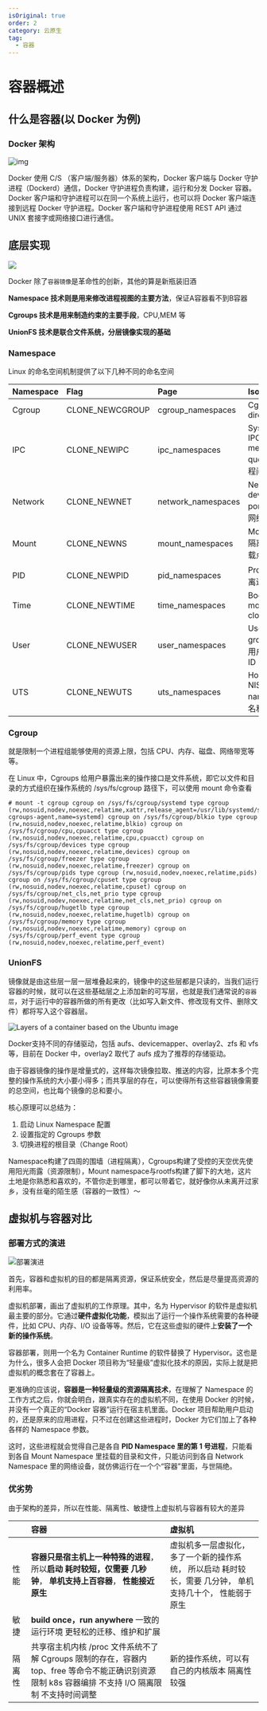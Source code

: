 ```yaml
---
isOriginal: true
order: 2
category: 云原生
tag:
  - 容器
---
```


# 容器概述

## 什么是容器(以 Docker 为例)

### Docker 架构

![img](https://clay-blog.oss-cn-shanghai.aliyuncs.com/img/c8116066bdbf295a7c9fc25b87755dfe.jpg)

Docker 使用 C/S （客户端/服务器）体系的架构，Docker 客户端与 Docker 守护进程（Dockerd）通信，Docker 守护进程负责构建，运行和分发 Docker 容器。Docker 客户端和守护进程可以在同一个系统上运行，也可以将 Docker 客户端连接到远程 Docker 守护进程。Docker 客户端和守护进程使用 REST API 通过 UNIX 套接字或网络接口进行通信。

## 底层实现

 ![](https://clay-blog.oss-cn-shanghai.aliyuncs.com/img/docker-underly.png)

Docker 除了`容器镜像`是革命性的创新，其他的算是新瓶装旧酒

**Namespace 技术则是用来修改进程视图的主要方法**，保证A容器看不到B容器

**Cgroups 技术是用来制造约束的主要手段**，CPU,MEM 等

**UnionFS 技术是联合文件系统，分层镜像实现的基础**







### Namespace

Linux 的命名空间机制提供了以下几种不同的命名空间

| Namespace | Flag            | Page               | Isolates                                          |
| :-------- | :-------------- | :----------------- | :------------------------------------------------ |
| Cgroup    | CLONE_NEWCGROUP | cgroup_namespaces  | Cgroup root directory                             |
| IPC       | CLONE_NEWIPC    | ipc_namespaces     | System V IPC,POSIX message queues 隔离进程间通信  |
| Network   | CLONE_NEWNET    | network_namespaces | Network devices,stacks, ports, etc. 隔离网络资源  |
| Mount     | CLONE_NEWNS     | mount_namespaces   | Mount points 隔离文件系统挂载点                   |
| PID       | CLONE_NEWPID    | pid_namespaces     | Process IDs 隔离进程的ID                          |
| Time      | CLONE_NEWTIME   | time_namespaces    | Boot and monotonic clocks                         |
| User      | CLONE_NEWUSER   | user_namespaces    | User and group IDs 隔离用户和用户组的ID           |
| UTS       | CLONE_NEWUTS    | uts_namespaces     | Hostname and NIS domain name 隔离主机名和域名信息 |

### Cgroup

就是限制一个进程组能够使用的资源上限，包括 CPU、内存、磁盘、网络带宽等等。

在 Linux 中，Cgroups 给用户暴露出来的操作接口是文件系统，即它以文件和目录的方式组织在操作系统的 /sys/fs/cgroup 路径下，可以使用 mount 命令查看

```
# mount -t cgroup cgroup on /sys/fs/cgroup/systemd type cgroup (rw,nosuid,nodev,noexec,relatime,xattr,release_agent=/usr/lib/systemd/systemd-cgroups-agent,name=systemd) cgroup on /sys/fs/cgroup/blkio type cgroup (rw,nosuid,nodev,noexec,relatime,blkio) cgroup on /sys/fs/cgroup/cpu,cpuacct type cgroup (rw,nosuid,nodev,noexec,relatime,cpu,cpuacct) cgroup on /sys/fs/cgroup/devices type cgroup (rw,nosuid,nodev,noexec,relatime,devices) cgroup on /sys/fs/cgroup/freezer type cgroup (rw,nosuid,nodev,noexec,relatime,freezer) cgroup on /sys/fs/cgroup/pids type cgroup (rw,nosuid,nodev,noexec,relatime,pids) cgroup on /sys/fs/cgroup/cpuset type cgroup (rw,nosuid,nodev,noexec,relatime,cpuset) cgroup on /sys/fs/cgroup/net_cls,net_prio type cgroup (rw,nosuid,nodev,noexec,relatime,net_cls,net_prio) cgroup on /sys/fs/cgroup/hugetlb type cgroup (rw,nosuid,nodev,noexec,relatime,hugetlb) cgroup on /sys/fs/cgroup/memory type cgroup (rw,nosuid,nodev,noexec,relatime,memory) cgroup on /sys/fs/cgroup/perf_event type cgroup (rw,nosuid,nodev,noexec,relatime,perf_event)
```

### UnionFS

镜像就是由这些层一层一层堆叠起来的，镜像中的这些层都是只读的，当我们运行容器的时候，就可以在这些基础层之上添加新的可写层，也就是我们通常说的`容器层`，对于运行中的容器所做的所有更改（比如写入新文件、修改现有文件、删除文件）都将写入这个容器层。

![Layers of a container based on the Ubuntu image](https://clay-blog.oss-cn-shanghai.aliyuncs.com/img/container-layers.jpg)

Docker支持不同的存储驱动，包括 aufs、devicemapper、overlay2、zfs 和 vfs 等，目前在 Docker 中，overlay2 取代了 aufs 成为了推荐的存储驱动。

由于容器镜像的操作是增量式的，这样每次镜像拉取、推送的内容，比原本多个完整的操作系统的大小要小得多；而共享层的存在，可以使得所有这些容器镜像需要的总空间，也比每个镜像的总和要小。



核心原理可以总结为：

1. 启动 Linux Namespace 配置
2. 设置指定的 Cgroups 参数
3. 切换进程的根目录（Change Root）

Namespace构建了四周的围墙（进程隔离），Cgroups构建了受控的天空优先使用阳光雨露（资源限制），Mount namespace与rootfs构建了脚下的大地，这片土地是你熟悉和喜欢的，不管你走到哪里，都可以带着它，就好像你从未离开过家乡，没有丝毫的陌生感（容器的一致性）～

## 虚拟机与容器对比

### 部署方式的演进

![部署演进](https://clay-blog.oss-cn-shanghai.aliyuncs.com/img/container_evolution.svg)

首先，容器和虚拟机的目的都是隔离资源，保证系统安全，然后是尽量提高资源的利用率。

虚拟机部署，画出了虚拟机的工作原理。其中，名为 Hypervisor 的软件是虚拟机最主要的部分。它通过**硬件虚拟化功能**，模拟出了运行一个操作系统需要的各种硬件，比如 CPU、内存、I/O 设备等等。然后，它在这些虚拟的硬件上**安装了一个新的操作系统**。

容器部署，则用一个名为 Container Runtime 的软件替换了 Hypervisor。这也是为什么，很多人会把 Docker 项目称为“轻量级”虚拟化技术的原因，实际上就是把虚拟机的概念套在了容器上。

更准确的应该说，**容器是一种轻量级的资源隔离技术**，在理解了 Namespace 的工作方式之后，你就会明白，跟真实存在的虚拟机不同，在使用 Docker 的时候，并没有一个真正的“Docker 容器”运行在宿主机里面。Docker 项目帮助用户启动的，还是原来的应用进程，只不过在创建这些进程时，Docker 为它们加上了各种各样的 Namespace 参数。

这时，这些进程就会觉得自己是各自 **PID Namespace 里的第 1 号进程**，只能看到各自 Mount Namespace 里挂载的目录和文件，只能访问到各自 Network Namespace 里的网络设备，就仿佛运行在一个个“容器”里面，与世隔绝。



### 优劣势

由于架构的差异，所以在性能、隔离性、敏捷性上虚拟机与容器有较大的差异

|        | 容器                                                         | 虚拟机                                                       |
| :----- | :----------------------------------------------------------- | :----------------------------------------------------------- |
| 性能   | **容器只是宿主机上一种特殊的进程**，所以**启动 耗时较短，仅需要 几秒钟**， **单机支持上百容器**， **性能接近原生** | 虚拟机多一层虚拟化，多了一个新的操作系统， 所以启动 耗时较长，需要 几分钟， 单机支持几十个， 性能弱于原生 |
| 敏捷   | **build once，run anywhere** 一致的运行环境 更轻松的迁移、维护和扩展 |                                                              |
| 隔离性 | 共享宿主机内核 /proc 文件系统不了解 Cgroups 限制的存在，容器内 top、free 等命令不能正确识别资源限制 k8s 容器编排 不支持 I/O 隔离限制 不支持时间调整 | 新的操作系统，可以有自己的内核版本 隔离性较强                |

